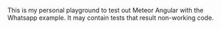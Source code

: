 This is my personal playground to test out Meteor Angular with the Whatsapp
example.  It may contain tests that result non-working code.
